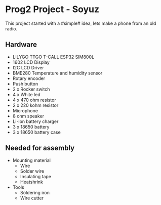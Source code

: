 Prog2 Project - Soyuz
=====================

This project started with a #simple# idea, lets make a phone from an old radio. 

Hardware
--------

* LILYGO TTGO T-CALL ESP32 SIM800L
* 1602 LCD Display
* I2C LCD Driver
* BME280 Temperature and humidity sensor
* Rotary encoder
* Push button
* 2 x Rocker switch
* 4 x White led
* 4 x 470 ohm resistor
* 2 x 220 kohm resistor
* Microphone
* 8 ohm speaker
* Li-ion battery charger
* 3 x 18650 battery
* 3 x 18650 battery case

Needed for assembly
-------------------

* Mounting material
	* Wire
	* Solder wire
	* Insulating tape
	* Heatshrink
* Tools
	* Soldering iron
	* Wire cutter
	

